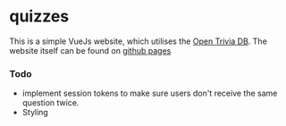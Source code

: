 # quizzes

This is a simple VueJs website, which utilises the [Open Trivia DB](https://opentdb.com).
The website itself can be found on [github pages](https://jefwillems.github.io/quizz/#/)

### Todo

- implement session tokens to make sure users don't receive the same question twice.
- Styling
